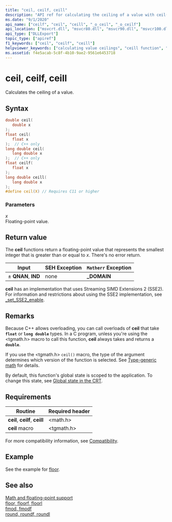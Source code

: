 ```yaml
---
title: "ceil, ceilf, ceill"
description: "API ref for calculating the ceiling of a value with ceil()."
ms.date: "9/1/2020"
api_name: ["ceilf", "ceil", "ceill", "_o_ceil", "_o_ceilf"]
api_location: ["msvcrt.dll", "msvcr80.dll", "msvcr90.dll", "msvcr100.dll", "msvcr100_clr0400.dll", "msvcr110.dll", "msvcr110_clr0400.dll", "msvcr120.dll", "msvcr120_clr0400.dll", "ucrtbase.dll", "ntdll.dll", "api-ms-win-crt-math-l1-1-0.dll", "api-ms-win-crt-private-l1-1-0.dll"]
api_type: ["DLLExport"]
topic_type: ["apiref"]
f1_keywords: ["ceil", "ceilf", "ceill"]
helpviewer_keywords: ["calculating value ceilings", "ceill function", "ceil function", "ceilf function"]
ms.assetid: f4e5acab-5c8f-4b10-9ae2-9561e6453718
---
```

# ceil, ceilf, ceill

Calculates the ceiling of a value.

## Syntax

```C
double ceil(
   double x
);
float ceil(
   float x
);  // C++ only
long double ceil(
   long double x
);  // C++ only
float ceilf(
   float x
);
long double ceill(
   long double x
);
#define ceil(X) // Requires C11 or higher
```

### Parameters

*x*\
Floating-point value.

## Return value

The **ceil** functions return a floating-point value that represents the smallest integer that is greater than or equal to *x*. There's no error return.

|Input|SEH Exception|`Matherr` Exception|
|-----------|-------------------|-----------------------|
|± **QNAN**, **IND**|none|**_DOMAIN**|

**ceil** has an implementation that uses Streaming SIMD Extensions 2 (SSE2). For information and restrictions about using the SSE2 implementation, see [_set_SSE2_enable](set-sse2-enable.md).

## Remarks

Because C++ allows overloading, you can call overloads of **ceil** that take **`float`** or **`long double`** types. In a C program, unless you're using the \<tgmath.h> macro to call this function, **ceil** always takes and returns a **`double`**.

If you use the \<tgmath.h> `ceil()` macro, the type of the argument determines which version of the function is selected. See [Type-generic math](../tgmath.md) for details.

By default, this function's global state is scoped to the application. To change this state, see [Global state in the CRT](../global-state.md).

## Requirements

|Routine|Required header|
|-------------|---------------------|
| **ceil**, **ceilf**, **ceill**| \<math.h> |
| **ceil** macro | \<tgmath.h> |

For more compatibility information, see [Compatibility](../compatibility.md).

## Example

See the example for [floor](floor-floorf-floorl.md).

## See also

[Math and floating-point support](../floating-point-support.md)\
[floor, floorf, floorl](floor-floorf-floorl.md)\
[fmod, fmodf](fmod-fmodf.md)\
[round, roundf, roundl](round-roundf-roundl.md)
